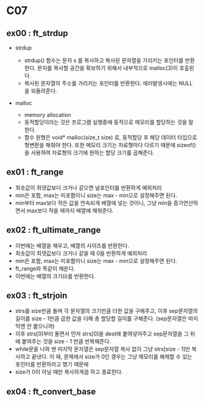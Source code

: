 # C07
## ex00 : ft_strdup
* strdup
  - strdup() 함수는 문자 s 를 복사하고 복사된 문자열을 가리키는 포인터를 반환한다. 문자를 복사할 공간을 확보하기 위해서 내부적으로 malloc(3)이 호출된다.
  - 복사된 문자열의 주소를 가리키는 포인터를 반환한다. 에러발생시에는 NULL 을 되돌려준다.

* malloc
  - memory allocation
  - 동적할당이라는 것은 프로그램 실행중에 동적으로 메모리를 할당하는 것을 말한다.
  - 함수 원형은 void* malloc(size_t size) 로, 동적할당 후 해당 데이터 타입으로 형변환을 해줘야 한다. 또한 메모리 크기는 자료형마다 다르기 때문에 sizeof()을 사용하여 자료형의 크기에 원하는 할당 크기를 곱해준다.

## ex01 : ft_range
* 최솟값이 최댓값보다 크거나 같으면 널포인터를 반환하게 예외처리
* min은 포함, max는 미포함이니 size는 max - min으로 설정해주면 된다.
* min부터 max보다 작은 값을 연속되게 배열에 넣는 것이니, 그냥 min을 증가연산하면서 max보다 작을 때까지 배열에 채워준다.

## ex02 : ft_ultimate_range
* 이번에는 배열을 채우고, 배열의 사이즈를 반환한다.
* 최솟값이 최댓값보다 크거나 같을 때 0을 반환하게 예외처리
* min은 포함, max는 미포함이니 size는 max - min으로 설정해주면 된다.
* ft_range와 똑같이 채운다.
* 이번에는 배열의 크기(i)를 반환한다.

## ex03 : ft_strjoin
* strs를 size만큼 돌며 각 문자열의 크기만큼 더한 값을 구해주고, 이후 sep문자열의 길이를 size - 1만큼 곱한 값을 더해 총 할당할 길이를 구해준다. (sep문자열은 마지막엔 안 붙으니까)
* 이후 strs[0]부터 돌면서 먼저 strs[0]을 dest에 붙여넣어주고 sep문자열을 그 뒤에 붙여주는 것을 size - 1 만큼 반복해준다.
* while문을 나와 맨 마지막 문자열은 sep문자열 복사 없이 그냥 strs[size - 1]만 복사하고 끝낸다. 이 때, 문제에서 size가 0인 경우는 그냥 메모리를 해제할 수 있는 포인터를 반환하라고 했기 때문에
* size가 0이 아닐 때만 복사하게끔 하고 종료한다.

## ex04 : ft_convert_base
